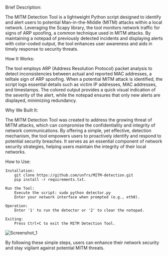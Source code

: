 Brief Description:

The MITM Detection Tool is a lightweight Python script designed to identify and alert users to potential Man-in-the-Middle (MITM) attacks within a local network. Leveraging the Scapy library, the tool monitors network traffic for signs of ARP spoofing, a common technique used in MITM attacks. By maintaining a notepad of previously detected incidents and displaying alerts with color-coded output, the tool enhances user awareness and aids in timely response to security threats.

How It Works:

The tool employs ARP (Address Resolution Protocol) packet analysis to detect inconsistencies between actual and reported MAC addresses, a telltale sign of ARP spoofing. When a potential MITM attack is identified, the script logs essential details such as victim IP addresses, MAC addresses, and timestamps. The colored output provides a quick visual indication of the severity of the alert, while the notepad ensures that only new alerts are displayed, minimizing redundancy.

Why We Built It:

The MITM Detection Tool was created to address the growing threat of MITM attacks, which can compromise the confidentiality and integrity of network communications. By offering a simple, yet effective, detection mechanism, the tool empowers users to proactively identify and respond to potential security breaches. It serves as an essential component of network security strategies, helping users maintain the integrity of their local networks.

How to Use:

    Installation:
        git clone https://github.com/unfrs/MITM-detection.git
        pip install -r requirements.txt.

    Run the Tool:
        Execute the script: sudo python detector.py
        Enter your network interface when prompted (e.g., eth0).

    Operation:
        Enter '1' to run the detector or '2' to clear the notepad.

    Exiting:
        Press Ctrl+C to exit the MITM Detection Tool.


![Screenshot_1](https://github.com/unfrs/MITM-detection/assets/107608491/7e624bed-c9ad-4610-b2be-2f89876cbf2a)

By following these simple steps, users can enhance their network security and stay vigilant against potential MITM threats.
